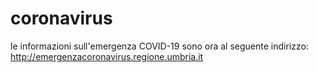 # coronavirus

le informazioni sull'emergenza COVID-19 sono ora al seguente indirizzo:
http://emergenzacoronavirus.regione.umbria.it
